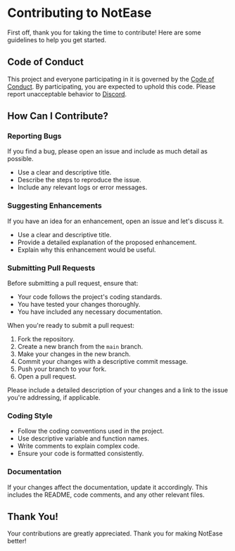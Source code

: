 # Contributing to NotEase

First off, thank you for taking the time to contribute! Here are some guidelines to help you get started.

## Code of Conduct

This project and everyone participating in it is governed by the [Code of Conduct](CODE_OF_CONDUCT.md). By participating, you are expected to uphold this code. Please report unacceptable behavior to [Discord](https://discord.gg/VUMVuArkst).

## How Can I Contribute?

### Reporting Bugs

If you find a bug, please open an issue and include as much detail as possible.

- Use a clear and descriptive title.
- Describe the steps to reproduce the issue.
- Include any relevant logs or error messages.

### Suggesting Enhancements

If you have an idea for an enhancement, open an issue and let's discuss it.

- Use a clear and descriptive title.
- Provide a detailed explanation of the proposed enhancement.
- Explain why this enhancement would be useful.

### Submitting Pull Requests

Before submitting a pull request, ensure that:

- Your code follows the project's coding standards.
- You have tested your changes thoroughly.
- You have included any necessary documentation.

When you're ready to submit a pull request:

1. Fork the repository.
2. Create a new branch from the `main` branch.
3. Make your changes in the new branch.
4. Commit your changes with a descriptive commit message.
5. Push your branch to your fork.
6. Open a pull request.

Please include a detailed description of your changes and a link to the issue you're addressing, if applicable.

### Coding Style

- Follow the coding conventions used in the project.
- Use descriptive variable and function names.
- Write comments to explain complex code.
- Ensure your code is formatted consistently.

### Documentation

If your changes affect the documentation, update it accordingly. This includes the README, code comments, and any other relevant files.

## Thank You!

Your contributions are greatly appreciated. Thank you for making NotEase better!
